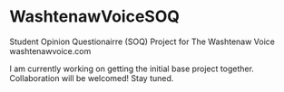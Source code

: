 WashtenawVoiceSOQ
=================

Student Opinion Questionairre (SOQ) Project for The Washtenaw Voice washtenawvoice.com

I am currently working on getting the initial base project together.  Collaboration will be welcomed! Stay tuned.
